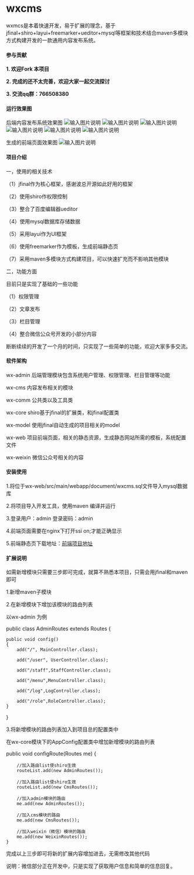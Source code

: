 # wxcms
wxmcs是本着快速开发，易于扩展的理念，基于jfinal+shiro+layui+freemarker+ueditor+mysql等框架和技术结合maven多模块方式构建开发的一款通用内容发布系统。

#### 参与贡献

 **1. 欢迎Fork 本项目** 

 **2. 完成的还不太完善，欢迎大家一起交流探讨** 

 **3. 交流qq群：766508380** 

#### 运行效果图
后端内容发布系统效果图
![输入图片说明](https://images.gitee.com/uploads/images/2018/0922/095424_c8f7377b_131664.png "TIM截图20180922095354.png")
![输入图片说明](https://images.gitee.com/uploads/images/2018/0922/095446_a12f3720_131664.png "TIM截图20180922095222.png")
![输入图片说明](https://images.gitee.com/uploads/images/2018/0922/095521_b62a25a0_131664.png "TIM截图20180922095159.png")
![输入图片说明](https://images.gitee.com/uploads/images/2018/0922/095533_195b6f3c_131664.png "TIM截图20180922095124.png")
![输入图片说明](https://images.gitee.com/uploads/images/2018/0922/095820_b10daf8f_131664.png "TIM截图20180922095728.png")
![输入图片说明](https://images.gitee.com/uploads/images/2018/0922/095832_859cee94_131664.png "TIM截图20180922095702.png")

生成的前端页面效果图
![输入图片说明](https://images.gitee.com/uploads/images/2018/0906/112332_f43823de_131664.png "屏幕截图.png")

#### 项目介绍
一，使用的相关技术

（1）jfinal作为核心框架，感谢波总开源如此好用的框架

（2）使用shiro作权限控制

（3）整合了百度编辑器ueditor

（4）使用mysql数据库存储数据

（5）采用layui作为UI框架

（6）使用freemarker作为模板，生成前端静态页

（7）采用maven多模块方式构建项目，可以快速扩充而不影响其他模块

二，功能方面

目前只是实现了基础的一些功能

（1）权限管理

（2）文章发布

（3）栏目管理

（4）整合微信公众号开发的小部分内容

断断续续的开发了一个月的时间，只实现了一些简单的功能，欢迎大家多多交流。

#### 软件架构
wx-admin  后端管理模块包含系统用户管理、权限管理、栏目管理等功能

wx-cms    内容发布相关的模块

wx-comm   公共类以及工具类

wx-core   shiro基于jfinal的扩展类，和jfinal配置类

wx-model  使用jfinal自动生成的项目相关的model

wx-web    项目前端页面，相关的静态资源，生成静态网站所需的模板，系统配置文件

wx-weixin 微信公众号相关的内容

#### 安装使用

1.将位于wx-web/src/main/webapp/document/wxcms.sql文件导入mysql数据库

2.将项目导入开发工具，使用maven 编译并运行

3.登录用户：admin 登录密码：admin

4.前端页面需要在nginx下打开ssi on;才能正确显示

5.前端静态页下载地址：[前端项目地址](https://gitee.com/live.cn/qkj)
#### 扩展说明
如需新增模块只需要三步即可完成，就算不熟悉本项目，只需会用jfinal和maven即可

1.新增maven子模块

2.在新增模块下增加该模块的路由列表

  以wx-admin 为例

  public class AdminRoutes extends Routes {

    public void config()
    {
        add("/", MainController.class);

        add("/user", UserController.class);

        add("/staff",StaffController.class);

        add("/menu",MenuController.class);

        add("/log",LogController.class);

        add("/role",RoleController.class);
    }

}

3.将新增模块的路由列表加入到项目总的配置类中

  在wx-core模块下的AppConfig配置类中增加新增模块的路由列表

  public void configRoute(Routes me) {

        //加入路由list使shiro生效
        routeList.add(new AdminRoutes());

        //加入路由list使shiro生效
        routeList.add(new CmsRoutes());

        //加入admin模块的路由
        me.add(new AdminRoutes());

        //加入cms模块的路由
        me.add(new CmsRoutes());

        //加入weixin（微信）模块的路由
        me.add(new WeixinRoutes());
    }
完成以上三步即可将新的扩展内容增加进去，无需修改其他代码

说明：微信部分正在开发中，只是实现了获取用户信息和简单的信息回复。

